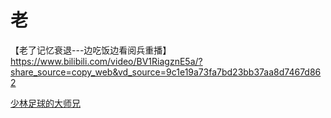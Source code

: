 
# 老
【老了记忆衰退---边吃饭边看阅兵重播】 https://www.bilibili.com/video/BV1RiagznE5a/?share_source=copy_web&vd_source=9c1e19a73fa7bd23bb37aa8d7467d862

[少林足球的大师兄](https://youtube.com/shorts/-g8FDjROElU?si=vMeYAjkuB2p5h57I)

